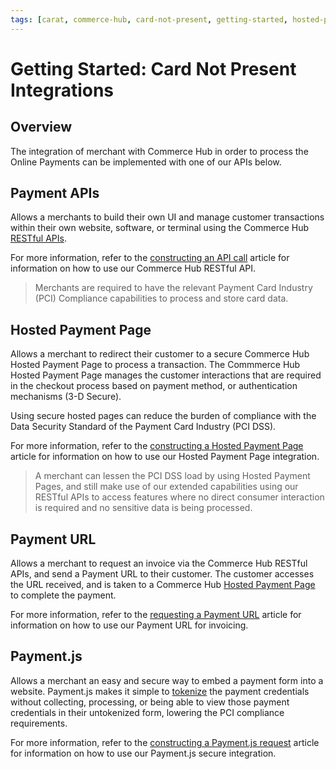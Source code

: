 ```yaml
---
tags: [carat, commerce-hub, card-not-present, getting-started, hosted-payment-page]
---
```


# Getting Started: Card Not Present Integrations

## Overview

The integration of merchant with Commerce Hub in order to process the Online Payments can be implemented with one of our APIs below.

## Payment APIs

Allows a merchants to build their own UI and manage customer transactions within their own website, software, or terminal using the Commerce Hub [RESTful APIs](https://docs.firstdata.com/org/Commerce-Hub/docs/api).

For more information, refer to the [constructing an API call](Use-Our-APIs.md) article for information on how to use our Commerce Hub RESTful API.

<!-- theme: warning -->
> Merchants are required to have the relevant Payment Card Industry (PCI) Compliance capabilities to process and store card data.

## Hosted Payment Page

Allows a merchant to redirect their customer to a secure Commerce Hub Hosted Payment Page to process a transaction. The Commmerce Hub Hosted Payment Page manages the customer interactions that are required in the checkout process based on payment method, or authentication mechanisms (3-D Secure).

Using secure hosted pages can reduce the burden of compliance with the Data Security Standard of the Payment Card Industry (PCI DSS).

For more information, refer to the [constructing a Hosted Payment Page](url) article for information on how to use our Hosted Payment Page integration.

<!-- theme: info -->
>A merchant can lessen the PCI DSS load by using Hosted Payment Pages, and still make use of our extended capabilities using our RESTful APIs to access features where no direct consumer interaction is required and no sensitive data is being processed.

## Payment URL

Allows a merchant to request an invoice via the Commerce Hub RESTful APIs, and send a Payment URL to their customer. The customer accesses the URL received, and is taken to a Commerce Hub [Hosted Payment Page](#hosted-payment-page) to complete the payment.

For more information, refer to the [requesting a Payment URL](url) article for information on how to use our Payment URL for invoicing.

## Payment.js

Allows a merchant an easy and secure way to embed a payment form into a website. Payment.js makes it simple to [tokenize](../../Transactions/Payment-Token.md) the payment credentials without collecting, processing, or being able to view those payment credentials in their untokenized form, lowering the PCI compliance requirements.

For more information, refer to the [constructing a Payment.js request](url) article for information on how to use our Payment.js secure integration.